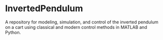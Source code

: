 # InvertedPendulum
A repository for modeling, simulation, and control of the inverted pendulum on a cart using classical and modern control methods in MATLAB and Python.
